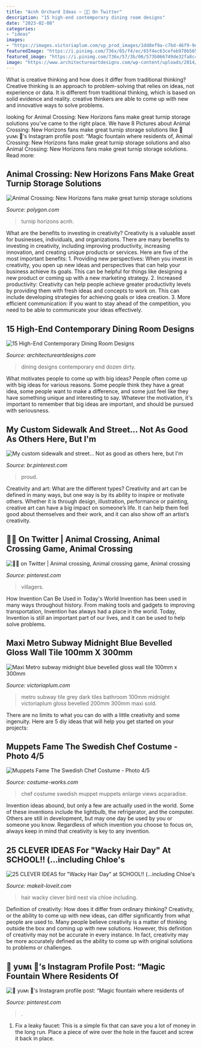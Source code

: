```yaml
---
title: "Acnh Orchard Ideas ~ 🦇🍂 On Twitter"
description: "15 high-end contemporary dining room designs"
date: "2023-02-08"
categories:
- "ideas"
images:
- "https://images.victoriaplum.com/vp_prod_images/1dd8ef9a-c7bd-46f9-9e66-34ce53ec5fde.jpg?auto=format%2Ccompress&amp;q=55&amp;w=600"
featuredImage: "https://i.pinimg.com/736x/65/f4/ec/65f4ec63cefeb970b5658e4b4e1be574.jpg"
featured_image: "https://i.pinimg.com/736x/57/3b/06/573b066749de32fa8c4a8e0def79c94c.jpg"
image: "https://www.architectureartdesigns.com/wp-content/uploads/2014/09/15-High-End-Contemporary-Dining-Room-Designs-1-630x928.jpg"
---
```



What is creative thinking and how does it differ from traditional thinking?
Creative thinking is an approach to problem-solving that relies on ideas, not experience or data. It is different from traditional thinking, which is based on solid evidence and reality. creative thinkers are able to come up with new and innovative ways to solve problems.

	

		
looking for Animal Crossing: New Horizons fans make great turnip storage solutions you've came to the right place. We have 8 Pictures about Animal Crossing: New Horizons fans make great turnip storage solutions like 💖 уυмι 💖’s Instagram profile post: “Magic fountain where residents of, Animal Crossing: New Horizons fans make great turnip storage solutions and also Animal Crossing: New Horizons fans make great turnip storage solutions. Read more:
		
    
## Animal Crossing: New Horizons Fans Make Great Turnip Storage Solutions

<img loading=lazy src="https://cdn.vox-cdn.com/thumbor/p-NeGzClQWCn6RyVtvuWW2-Q7xc=/0x71:1800x1013/fit-in/1200x630/cdn.vox-cdn.com/uploads/chorus_asset/file/19873727/turnip.jpg" onerror="this.onerror=null;this.src='https://tse1.mm.bing.net/th?id=OIP.7fzDzLtfB1yNC8iRhsfauwHaD4&amp;pid=15.1';" alt="Animal Crossing: New Horizons fans make great turnip storage solutions">

_Source: polygon.com_

>turnip horizons acnh. 

	

What are the benefits to investing in creativity?
Creativity is a valuable asset for businesses, individuals, and organizations. There are many benefits to investing in creativity, including improving productivity, increasing innovation, and creating unique products or services. Here are five of the most important benefits: 1. Providing new perspectives: When you invest in creativity, you open up new ideas and perspectives that can help your business achieve its goals. This can be helpful for things like designing a new product or coming up with a new marketing strategy. 2. Increased productivity: Creativity can help people achieve greater productivity levels by providing them with fresh ideas and concepts to work on. This can include developing strategies for achieving goals or idea creation. 3. More efficient communication: If you want to stay ahead of the competition, you need to be able to communicate your ideas effectively.

    
## 15 High-End Contemporary Dining Room Designs

<img loading=lazy src="https://www.architectureartdesigns.com/wp-content/uploads/2014/09/15-High-End-Contemporary-Dining-Room-Designs-1-630x928.jpg" onerror="this.onerror=null;this.src='https://tse2.mm.bing.net/th?id=OIP.NZpF3xcgOcAwwQtdOjxa7gHaK6&amp;pid=15.1';" alt="15 High-End Contemporary Dining Room Designs">

_Source: architectureartdesigns.com_

>dining designs contemporary end dozen dirty. 

	

What motivates people to come up with big ideas?
People often come up with big ideas for various reasons. Some people think they have a great idea, some people want to make a difference, and some just feel like they have something unique and interesting to say. Whatever the motivation, it's important to remember that big ideas are important, and should be pursued with seriousness.

    
## My Custom Sidewalk And Street... Not As Good As Others Here, But I&#039;m

<img loading=lazy src="https://i.pinimg.com/736x/65/f4/ec/65f4ec63cefeb970b5658e4b4e1be574.jpg" onerror="this.onerror=null;this.src='https://tse4.mm.bing.net/th?id=OIP.Dg7J56PAdb1a1Y6tQlv7OgHaEK&amp;pid=15.1';" alt="My custom sidewalk and street... Not as good as others here, but I&#039;m">

_Source: br.pinterest.com_

>proud. 

	

Creativity and art: What are the different types?
Creativity and art can be defined in many ways, but one way is by its ability to inspire or motivate others. Whether it is through design, illustration, performance or painting, creative art can have a big impact on someone’s life. It can help them feel good about themselves and their work, and it can also show off an artist’s creativity.

    
## 🦇🍂 On Twitter | Animal Crossing, Animal Crossing Game, Animal Crossing

<img loading=lazy src="https://i.pinimg.com/736x/4c/c3/c8/4cc3c8b59ccbf657fa293f217c84e967.jpg" onerror="this.onerror=null;this.src='https://tse2.mm.bing.net/th?id=OIP.0VKmdhU86eoCcWKbcaRKLAHaEK&amp;pid=15.1';" alt="🦇🍂 on Twitter | Animal crossing, Animal crossing game, Animal crossing">

_Source: pinterest.com_

>villagers. 

	

How Invention Can Be Used in Today's World
Invention has been used in many ways throughout history. From making tools and gadgets to improving transportation, Invention has always had a place in the world. Today, Invention is still an important part of our lives, and it can be used to help solve problems.

    
## Maxi Metro Subway Midnight Blue Bevelled Gloss Wall Tile 100mm X 300mm

<img loading=lazy src="https://images.victoriaplum.com/vp_prod_images/1dd8ef9a-c7bd-46f9-9e66-34ce53ec5fde.jpg?auto=format%2Ccompress&amp;q=55&amp;w=600" onerror="this.onerror=null;this.src='https://tse1.mm.bing.net/th?id=OIP.2hAcSE5NHNnL0ZdiHWUUoQHaHa&amp;pid=15.1';" alt="Maxi Metro subway midnight blue bevelled gloss wall tile 100mm x 300mm">

_Source: victoriaplum.com_

>metro subway tile grey dark tiles bathroom 100mm midnight victoriaplum gloss bevelled 200mm 300mm maxi sold. 

	

There are no limits to what you can do with a little creativity and some ingenuity. Here are 5 diy ideas that will help you get started on your projects: 

    
## Muppets Fame The Swedish Chef Costume - Photo 4/5

<img loading=lazy src="https://photos.costume-works.com/full/mappets_the_chef4.jpg" onerror="this.onerror=null;this.src='https://tse3.mm.bing.net/th?id=OIP.l5WEhnafoviodPSnv34I6wHaK1&amp;pid=15.1';" alt="Muppets Fame The Swedish Chef Costume - Photo 4/5">

_Source: costume-works.com_

>chef costume swedish muppet muppets enlarge views acparadise. 

	

Invention ideas abound, but only a few are actually used in the world. Some of these inventions include the lightbulb, the refrigerator, and the computer. Others are still in development, but may one day be used by you or someone you know. Regardless of which invention you choose to focus on, always keep in mind that creativity is key to any invention.

    
## 25 CLEVER IDEAS For &quot;Wacky Hair Day&quot; At SCHOOL!! (...including Chloe&#039;s

<img loading=lazy src="https://www.makeit-loveit.com/wp-content/uploads/2016/09/www.pinterest.com_.jpg" onerror="this.onerror=null;this.src='https://tse2.mm.bing.net/th?id=OIP.AO0yLRw2UPbsWF4KrZ6ocQAAAA&amp;pid=15.1';" alt="25 CLEVER IDEAS for &quot;Wacky Hair Day&quot; at SCHOOL!! (...including Chloe&#039;s">

_Source: makeit-loveit.com_

>hair wacky clever bird nest via chloe including. 

	

Definition of creativity: How does it differ from ordinary thinking?
Creativity, or the ability to come up with new ideas, can differ significantly from what people are used to. Many people believe creativity is a matter of thinking outside the box and coming up with new solutions. However, this definition of creativity may not be accurate in every instance. In fact, creativity may be more accurately defined as the ability to come up with original solutions to problems or challenges.

    
## 💖 уυмι 💖’s Instagram Profile Post: “Magic Fountain Where Residents Of

<img loading=lazy src="https://i.pinimg.com/736x/57/3b/06/573b066749de32fa8c4a8e0def79c94c.jpg" onerror="this.onerror=null;this.src='https://tse1.mm.bing.net/th?id=OIP.X9xOZDuY2VSDUOI7gFEwLAHaFj&amp;pid=15.1';" alt="💖 уυмι 💖’s Instagram profile post: “Magic fountain where residents of">

_Source: pinterest.com_

>. 

	

1. Fix a leaky faucet: This is a simple fix that can save you a lot of money in the long run. Place a piece of wire over the hole in the faucet and screw it back in place.

